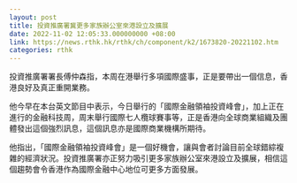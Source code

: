 ```yaml
---
layout: post
title: 投資推廣署冀更多家族辦公室來港設立及擴展
date: 2022-11-02 12:05:33.000000000 +08:00
link: https://news.rthk.hk/rthk/ch/component/k2/1673820-20221102.htm
categories: rthk
---
```


投資推廣署署長傅仲森指，本周在港舉行多項國際盛事，正是要帶出一個信息，香港良好及真正重開業務。

他今早在本台英文節目中表示，今日舉行的「國際金融領袖投資峰會」，加上正在進行的金融科技周，周末舉行國際七人欖球賽事等，正是香港向全球商業組織及團體發出這個強烈訊息，這個訊息亦是國際商業機構所期待。

他指出，「國際金融領袖投資峰會」是一個好機會，讓與會者討論目前全球錯綜複雜的經濟狀況。投資推廣署亦正努力吸引更多家族辦公室來港設立及擴展，相信這個趨勢會令香港作為國際金融中心地位可更多方面發展。
